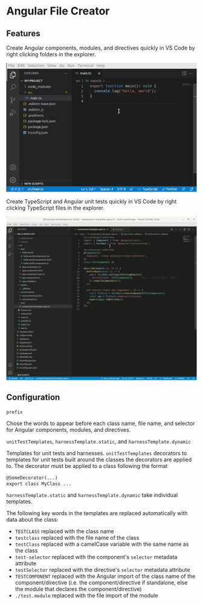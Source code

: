 # Angular File Creator

## Features

Create Angular components, modules, and directives quickly in VS Code by right clicking folders in the explorer.

![create component demo](https://github.com/jaketyler781/vscode-angular-file-creator/blob/master/images/create-component-demo.gif?raw=true)

Create TypeScript and Angular unit tests quickly in VS Code by right clicking TypeScript files in the explorer.

![create unit test demo](https://github.com/jaketyler781/vscode-angular-file-creator/blob/master/images/create-unit-test-demo.gif?raw=true)

## Configuration

`prefix`

Chose the words to appear before each class name, file name, and selector for Angular components, modules, and
directives.

`unitTestTemplates`, `harnessTemplate.static`, and `harnessTemplate.dynamic`

Templates for unit tests and harnesses.
`unitTestTemplates` decorators to templates for unit tests built around the classes the decorators are applied to.
The decorator must be applied to a class following the format

```
@SomeDecorator(...)
export class MyClass ...
```

`harnessTemplate.static` and `harnessTemplate.dynamic` take individual templates.

The following key words in the templates are replaced automatically with data about the class:

-   `TESTCLASS` replaced with the class name
-   `testclass` replaced with the file name of the class
-   `testClass` replaced with a camelCase variable with the same name as the class
-   `test-selector` replaced with the component's `selector` metadata attribute
-   `testSelector` replaced with the directive's `selector` metadata attribute
-   `TESTCOMPONENT` replaced with the Angular import of the class name of the component/directive
    (i.e. the component/directive if standalone, else the module that declares the component/directive)
-   `./test.module` replaced with the file import of the module
